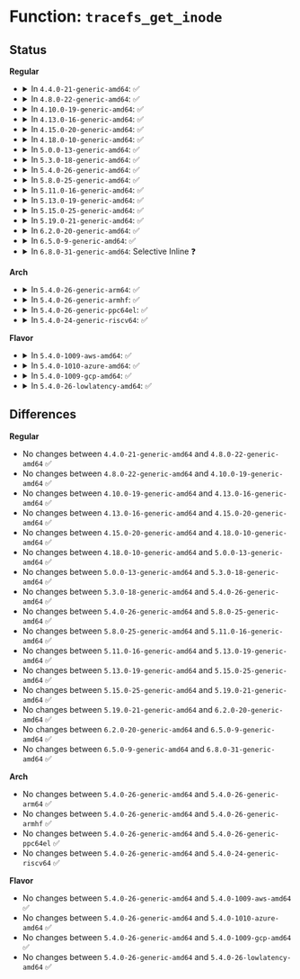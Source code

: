 # Function: <code>tracefs_get_inode</code>

## Status
<b>Regular</b>
<ul>
<li>
<details>
<summary>In <code>4.4.0-21-generic-amd64</code>: ✅</summary>

```c
struct inode * tracefs_get_inode(struct super_block * sb)
```

```json
{
  "name": "tracefs_get_inode",
  "collision_type": "Unique Static",
  "inline_type": "No",
  "funcs": [
    {
      "addr": 18446744071582117520,
      "name": "tracefs_get_inode",
      "external": false,
      "loc": "fs/tracefs/inode.c:131",
      "file": "fs/tracefs/inode.c",
      "inline": "seen, unknown",
      "caller_inline": [],
      "caller_func": [
        "fs/tracefs/inode.c:__create_dir",
        "fs/tracefs/inode.c:tracefs_create_file"
      ]
    }
  ],
  "symbols": [
    {
      "addr": 18446744071582117520,
      "name": "tracefs_get_inode",
      "section": ".text",
      "bind": "STB_LOCAL",
      "size": 83
    }
  ]
}
```
</details>
</li>
<li>
<details>
<summary>In <code>4.8.0-22-generic-amd64</code>: ✅</summary>

```c
struct inode * tracefs_get_inode(struct super_block * sb)
```

```json
{
  "name": "tracefs_get_inode",
  "collision_type": "Unique Static",
  "inline_type": "No",
  "funcs": [
    {
      "addr": 18446744071582335808,
      "name": "tracefs_get_inode",
      "external": false,
      "loc": "fs/tracefs/inode.c:131",
      "file": "fs/tracefs/inode.c",
      "inline": "seen, unknown",
      "caller_inline": [],
      "caller_func": [
        "fs/tracefs/inode.c:__create_dir",
        "fs/tracefs/inode.c:tracefs_create_file"
      ]
    }
  ],
  "symbols": [
    {
      "addr": 18446744071582335808,
      "name": "tracefs_get_inode",
      "section": ".text",
      "bind": "STB_LOCAL",
      "size": 83
    }
  ]
}
```
</details>
</li>
<li>
<details>
<summary>In <code>4.10.0-19-generic-amd64</code>: ✅</summary>

```c
struct inode * tracefs_get_inode(struct super_block * sb)
```

```json
{
  "name": "tracefs_get_inode",
  "collision_type": "Unique Static",
  "inline_type": "No",
  "funcs": [
    {
      "addr": 18446744071582426640,
      "name": "tracefs_get_inode",
      "external": false,
      "loc": "fs/tracefs/inode.c:131",
      "file": "fs/tracefs/inode.c",
      "inline": "seen, unknown",
      "caller_inline": [],
      "caller_func": [
        "fs/tracefs/inode.c:__create_dir",
        "fs/tracefs/inode.c:tracefs_create_file"
      ]
    }
  ],
  "symbols": [
    {
      "addr": 18446744071582426640,
      "name": "tracefs_get_inode",
      "section": ".text",
      "bind": "STB_LOCAL",
      "size": 75
    }
  ]
}
```
</details>
</li>
<li>
<details>
<summary>In <code>4.13.0-16-generic-amd64</code>: ✅</summary>

```c
struct inode * tracefs_get_inode(struct super_block * sb)
```

```json
{
  "name": "tracefs_get_inode",
  "collision_type": "Unique Static",
  "inline_type": "No",
  "funcs": [
    {
      "addr": 18446744071582510176,
      "name": "tracefs_get_inode",
      "external": false,
      "loc": "fs/tracefs/inode.c:131",
      "file": "fs/tracefs/inode.c",
      "inline": "seen, unknown",
      "caller_inline": [],
      "caller_func": [
        "fs/tracefs/inode.c:__create_dir",
        "fs/tracefs/inode.c:tracefs_create_file"
      ]
    }
  ],
  "symbols": [
    {
      "addr": 18446744071582510176,
      "name": "tracefs_get_inode",
      "section": ".text",
      "bind": "STB_LOCAL",
      "size": 79
    }
  ]
}
```
</details>
</li>
<li>
<details>
<summary>In <code>4.15.0-20-generic-amd64</code>: ✅</summary>

```c
struct inode * tracefs_get_inode(struct super_block * sb)
```

```json
{
  "name": "tracefs_get_inode",
  "collision_type": "Unique Static",
  "inline_type": "No",
  "funcs": [
    {
      "addr": 18446744071582661792,
      "name": "tracefs_get_inode",
      "external": false,
      "loc": "fs/tracefs/inode.c:131",
      "file": "fs/tracefs/inode.c",
      "inline": "seen, unknown",
      "caller_inline": [],
      "caller_func": [
        "fs/tracefs/inode.c:__create_dir",
        "fs/tracefs/inode.c:tracefs_create_file"
      ]
    }
  ],
  "symbols": [
    {
      "addr": 18446744071582661792,
      "name": "tracefs_get_inode",
      "section": ".text",
      "bind": "STB_LOCAL",
      "size": 79
    }
  ]
}
```
</details>
</li>
<li>
<details>
<summary>In <code>4.18.0-10-generic-amd64</code>: ✅</summary>

```c
struct inode * tracefs_get_inode(struct super_block * sb)
```

```json
{
  "name": "tracefs_get_inode",
  "collision_type": "Unique Static",
  "inline_type": "No",
  "funcs": [
    {
      "addr": 18446744071582855296,
      "name": "tracefs_get_inode",
      "external": false,
      "loc": "fs/tracefs/inode.c:131",
      "file": "fs/tracefs/inode.c",
      "inline": "seen, unknown",
      "caller_inline": [],
      "caller_func": [
        "fs/tracefs/inode.c:__create_dir",
        "fs/tracefs/inode.c:tracefs_create_file"
      ]
    }
  ],
  "symbols": [
    {
      "addr": 18446744071582855296,
      "name": "tracefs_get_inode",
      "section": ".text",
      "bind": "STB_LOCAL",
      "size": 75
    }
  ]
}
```
</details>
</li>
<li>
<details>
<summary>In <code>5.0.0-13-generic-amd64</code>: ✅</summary>

```c
struct inode * tracefs_get_inode(struct super_block * sb)
```

```json
{
  "name": "tracefs_get_inode",
  "collision_type": "Unique Static",
  "inline_type": "No",
  "funcs": [
    {
      "addr": 18446744071582963568,
      "name": "tracefs_get_inode",
      "external": false,
      "loc": "fs/tracefs/inode.c:131",
      "file": "fs/tracefs/inode.c",
      "inline": "seen, unknown",
      "caller_inline": [],
      "caller_func": [
        "fs/tracefs/inode.c:__create_dir",
        "fs/tracefs/inode.c:tracefs_create_file"
      ]
    }
  ],
  "symbols": [
    {
      "addr": 18446744071582963568,
      "name": "tracefs_get_inode",
      "section": ".text",
      "bind": "STB_LOCAL",
      "size": 75
    }
  ]
}
```
</details>
</li>
<li>
<details>
<summary>In <code>5.3.0-18-generic-amd64</code>: ✅</summary>

```c
struct inode * tracefs_get_inode(struct super_block * sb)
```

```json
{
  "name": "tracefs_get_inode",
  "collision_type": "Unique Static",
  "inline_type": "No",
  "funcs": [
    {
      "addr": 18446744071583144352,
      "name": "tracefs_get_inode",
      "external": false,
      "loc": "fs/tracefs/inode.c:127",
      "file": "fs/tracefs/inode.c",
      "inline": "seen, unknown",
      "caller_inline": [],
      "caller_func": [
        "fs/tracefs/inode.c:__create_dir",
        "fs/tracefs/inode.c:tracefs_create_file"
      ]
    }
  ],
  "symbols": [
    {
      "addr": 18446744071583144352,
      "name": "tracefs_get_inode",
      "section": ".text",
      "bind": "STB_LOCAL",
      "size": 84
    }
  ]
}
```
</details>
</li>
<li>
<details>
<summary>In <code>5.4.0-26-generic-amd64</code>: ✅</summary>

```c
struct inode * tracefs_get_inode(struct super_block * sb)
```

```json
{
  "name": "tracefs_get_inode",
  "collision_type": "Unique Static",
  "inline_type": "No",
  "funcs": [
    {
      "addr": 18446744071583250416,
      "name": "tracefs_get_inode",
      "external": false,
      "loc": "fs/tracefs/inode.c:128",
      "file": "fs/tracefs/inode.c",
      "inline": "seen, unknown",
      "caller_inline": [],
      "caller_func": [
        "fs/tracefs/inode.c:__create_dir",
        "fs/tracefs/inode.c:tracefs_create_file"
      ]
    }
  ],
  "symbols": [
    {
      "addr": 18446744071583250416,
      "name": "tracefs_get_inode",
      "section": ".text",
      "bind": "STB_LOCAL",
      "size": 84
    }
  ]
}
```
</details>
</li>
<li>
<details>
<summary>In <code>5.8.0-25-generic-amd64</code>: ✅</summary>

```c
struct inode * tracefs_get_inode(struct super_block * sb)
```

```json
{
  "name": "tracefs_get_inode",
  "collision_type": "Unique Static",
  "inline_type": "No",
  "funcs": [
    {
      "addr": 18446744071583577968,
      "name": "tracefs_get_inode",
      "external": false,
      "loc": "fs/tracefs/inode.c:128",
      "file": "fs/tracefs/inode.c",
      "inline": "seen, unknown",
      "caller_inline": [],
      "caller_func": [
        "fs/tracefs/inode.c:__create_dir",
        "fs/tracefs/inode.c:tracefs_create_file"
      ]
    }
  ],
  "symbols": [
    {
      "addr": 18446744071583577968,
      "name": "tracefs_get_inode",
      "section": ".text",
      "bind": "STB_LOCAL",
      "size": 86
    }
  ]
}
```
</details>
</li>
<li>
<details>
<summary>In <code>5.11.0-16-generic-amd64</code>: ✅</summary>

```c
struct inode * tracefs_get_inode(struct super_block * sb)
```

```json
{
  "name": "tracefs_get_inode",
  "collision_type": "Unique Static",
  "inline_type": "No",
  "funcs": [
    {
      "addr": 18446744071583698400,
      "name": "tracefs_get_inode",
      "external": false,
      "loc": "fs/tracefs/inode.c:128",
      "file": "fs/tracefs/inode.c",
      "inline": "seen, unknown",
      "caller_inline": [],
      "caller_func": [
        "fs/tracefs/inode.c:__create_dir",
        "fs/tracefs/inode.c:tracefs_create_file"
      ]
    }
  ],
  "symbols": [
    {
      "addr": 18446744071583698400,
      "name": "tracefs_get_inode",
      "section": ".text",
      "bind": "STB_LOCAL",
      "size": 86
    }
  ]
}
```
</details>
</li>
<li>
<details>
<summary>In <code>5.13.0-19-generic-amd64</code>: ✅</summary>

```c
struct inode * tracefs_get_inode(struct super_block * sb)
```

```json
{
  "name": "tracefs_get_inode",
  "collision_type": "Unique Static",
  "inline_type": "No",
  "funcs": [
    {
      "addr": 18446744071583723280,
      "name": "tracefs_get_inode",
      "external": false,
      "loc": "fs/tracefs/inode.c:130",
      "file": "fs/tracefs/inode.c",
      "inline": "seen, unknown",
      "caller_inline": [],
      "caller_func": [
        "fs/tracefs/inode.c:__create_dir",
        "fs/tracefs/inode.c:tracefs_create_file"
      ]
    }
  ],
  "symbols": [
    {
      "addr": 18446744071583723280,
      "name": "tracefs_get_inode",
      "section": ".text",
      "bind": "STB_LOCAL",
      "size": 86
    }
  ]
}
```
</details>
</li>
<li>
<details>
<summary>In <code>5.15.0-25-generic-amd64</code>: ✅</summary>

```c
struct inode * tracefs_get_inode(struct super_block * sb)
```

```json
{
  "name": "tracefs_get_inode",
  "collision_type": "Unique Static",
  "inline_type": "No",
  "funcs": [
    {
      "addr": 18446744071584084080,
      "name": "tracefs_get_inode",
      "external": false,
      "loc": "fs/tracefs/inode.c:130",
      "file": "fs/tracefs/inode.c",
      "inline": "seen, unknown",
      "caller_inline": [],
      "caller_func": [
        "fs/tracefs/inode.c:__create_dir",
        "fs/tracefs/inode.c:tracefs_create_file"
      ]
    }
  ],
  "symbols": [
    {
      "addr": 18446744071584084080,
      "name": "tracefs_get_inode",
      "section": ".text",
      "bind": "STB_LOCAL",
      "size": 86
    }
  ]
}
```
</details>
</li>
<li>
<details>
<summary>In <code>5.19.0-21-generic-amd64</code>: ✅</summary>

```c
struct inode * tracefs_get_inode(struct super_block * sb)
```

```json
{
  "name": "tracefs_get_inode",
  "collision_type": "Unique Static",
  "inline_type": "No",
  "funcs": [
    {
      "addr": 18446744071584678032,
      "name": "tracefs_get_inode",
      "external": false,
      "loc": "fs/tracefs/inode.c:130",
      "file": "fs/tracefs/inode.c",
      "inline": "seen, unknown",
      "caller_inline": [],
      "caller_func": [
        "fs/tracefs/inode.c:__create_dir",
        "fs/tracefs/inode.c:tracefs_create_file"
      ]
    }
  ],
  "symbols": [
    {
      "addr": 18446744071584678032,
      "name": "tracefs_get_inode",
      "section": ".text",
      "bind": "STB_LOCAL",
      "size": 86
    }
  ]
}
```
</details>
</li>
<li>
<details>
<summary>In <code>6.2.0-20-generic-amd64</code>: ✅</summary>

```c
struct inode * tracefs_get_inode(struct super_block * sb)
```

```json
{
  "name": "tracefs_get_inode",
  "collision_type": "Unique Static",
  "inline_type": "No",
  "funcs": [
    {
      "addr": 18446744071585363008,
      "name": "tracefs_get_inode",
      "external": false,
      "loc": "fs/tracefs/inode.c:130",
      "file": "fs/tracefs/inode.c",
      "inline": "seen, unknown",
      "caller_inline": [],
      "caller_func": [
        "fs/tracefs/inode.c:__create_dir",
        "fs/tracefs/inode.c:tracefs_create_file"
      ]
    }
  ],
  "symbols": [
    {
      "addr": 18446744071585363008,
      "name": "tracefs_get_inode",
      "section": ".text",
      "bind": "STB_LOCAL",
      "size": 86
    }
  ]
}
```
</details>
</li>
<li>
<details>
<summary>In <code>6.5.0-9-generic-amd64</code>: ✅</summary>

```c
struct inode * tracefs_get_inode(struct super_block * sb)
```

```json
{
  "name": "tracefs_get_inode",
  "collision_type": "Unique Static",
  "inline_type": "No",
  "funcs": [
    {
      "addr": 18446744071585593072,
      "name": "tracefs_get_inode",
      "external": false,
      "loc": "fs/tracefs/inode.c:130",
      "file": "fs/tracefs/inode.c",
      "inline": "seen, unknown",
      "caller_inline": [],
      "caller_func": [
        "fs/tracefs/inode.c:__create_dir",
        "fs/tracefs/inode.c:tracefs_create_file"
      ]
    }
  ],
  "symbols": [
    {
      "addr": 18446744071585593072,
      "name": "tracefs_get_inode",
      "section": ".text",
      "bind": "STB_LOCAL",
      "size": 86
    }
  ]
}
```
</details>
</li>
<li>
<details>
<summary>In <code>6.8.0-31-generic-amd64</code>: Selective Inline ❓</summary>

```c
struct inode * tracefs_get_inode(struct super_block * sb)
```

```json
{
  "name": "tracefs_get_inode",
  "collision_type": "Unique Global",
  "inline_type": "Selective",
  "funcs": [
    {
      "addr": 18446744071585835374,
      "name": "tracefs_get_inode",
      "external": true,
      "loc": "fs/tracefs/inode.c:224",
      "file": "fs/tracefs/inode.c",
      "inline": "not declared, inlined",
      "caller_inline": [
        "fs/tracefs/inode.c:__create_dir",
        "fs/tracefs/inode.c:tracefs_create_file"
      ],
      "caller_func": [
        "fs/tracefs/event_inode.c:eventfs_create_events_dir",
        "fs/tracefs/event_inode.c:eventfs_root_lookup",
        "fs/tracefs/event_inode.c:eventfs_root_lookup"
      ]
    }
  ],
  "symbols": [
    {
      "addr": 18446744071585834928,
      "name": "tracefs_get_inode",
      "section": ".text",
      "bind": "STB_GLOBAL",
      "size": 59
    }
  ]
}
```
</details>
</li>
</ul>
<b>Arch</b>
<ul>
<li>
<details>
<summary>In <code>5.4.0-26-generic-arm64</code>: ✅</summary>

```c
struct inode * tracefs_get_inode(struct super_block * sb)
```

```json
{
  "name": "tracefs_get_inode",
  "collision_type": "Unique Static",
  "inline_type": "No",
  "funcs": [
    {
      "addr": 18446603336494977536,
      "name": "tracefs_get_inode",
      "external": false,
      "loc": "fs/tracefs/inode.c:128",
      "file": "fs/tracefs/inode.c",
      "inline": "seen, unknown",
      "caller_inline": [],
      "caller_func": [
        "fs/tracefs/inode.c:__create_dir",
        "fs/tracefs/inode.c:tracefs_create_file"
      ]
    }
  ],
  "symbols": [
    {
      "addr": 18446603336494977536,
      "name": "tracefs_get_inode",
      "section": ".text",
      "bind": "STB_LOCAL",
      "size": 88
    }
  ]
}
```
</details>
</li>
<li>
<details>
<summary>In <code>5.4.0-26-generic-armhf</code>: ✅</summary>

```c
struct inode * tracefs_get_inode(struct super_block * sb)
```

```json
{
  "name": "tracefs_get_inode",
  "collision_type": "Unique Static",
  "inline_type": "No",
  "funcs": [
    {
      "addr": 3228383512,
      "name": "tracefs_get_inode",
      "external": false,
      "loc": "fs/tracefs/inode.c:128",
      "file": "fs/tracefs/inode.c",
      "inline": "seen, unknown",
      "caller_inline": [],
      "caller_func": [
        "fs/tracefs/inode.c:__create_dir",
        "fs/tracefs/inode.c:tracefs_create_file"
      ]
    }
  ],
  "symbols": [
    {
      "addr": 3228383512,
      "name": "tracefs_get_inode",
      "section": ".text",
      "bind": "STB_LOCAL",
      "size": 148
    }
  ]
}
```
</details>
</li>
<li>
<details>
<summary>In <code>5.4.0-26-generic-ppc64el</code>: ✅</summary>

```c
struct inode * tracefs_get_inode(struct super_block * sb)
```

```json
{
  "name": "tracefs_get_inode",
  "collision_type": "Unique Static",
  "inline_type": "No",
  "funcs": [
    {
      "addr": 13835058055288858224,
      "name": "tracefs_get_inode",
      "external": false,
      "loc": "fs/tracefs/inode.c:128",
      "file": "fs/tracefs/inode.c",
      "inline": "seen, unknown",
      "caller_inline": [],
      "caller_func": [
        "fs/tracefs/inode.c:__create_dir",
        "fs/tracefs/inode.c:tracefs_create_file"
      ]
    }
  ],
  "symbols": [
    {
      "addr": 13835058055288858224,
      "name": "tracefs_get_inode",
      "section": ".text",
      "bind": "STB_LOCAL",
      "size": 124
    }
  ]
}
```
</details>
</li>
<li>
<details>
<summary>In <code>5.4.0-24-generic-riscv64</code>: ✅</summary>

```c
struct inode * tracefs_get_inode(struct super_block * sb)
```

```json
{
  "name": "tracefs_get_inode",
  "collision_type": "Unique Static",
  "inline_type": "No",
  "funcs": [
    {
      "addr": 18446743936274277758,
      "name": "tracefs_get_inode",
      "external": false,
      "loc": "fs/tracefs/inode.c:128",
      "file": "fs/tracefs/inode.c",
      "inline": "seen, unknown",
      "caller_inline": [],
      "caller_func": [
        "fs/tracefs/inode.c:__create_dir",
        "fs/tracefs/inode.c:tracefs_create_file"
      ]
    }
  ],
  "symbols": [
    {
      "addr": 18446743936274277758,
      "name": "tracefs_get_inode",
      "section": ".text",
      "bind": "STB_LOCAL",
      "size": 84
    }
  ]
}
```
</details>
</li>
</ul>
<b>Flavor</b>
<ul>
<li>
<details>
<summary>In <code>5.4.0-1009-aws-amd64</code>: ✅</summary>

```c
struct inode * tracefs_get_inode(struct super_block * sb)
```

```json
{
  "name": "tracefs_get_inode",
  "collision_type": "Unique Static",
  "inline_type": "No",
  "funcs": [
    {
      "addr": 18446744071583219152,
      "name": "tracefs_get_inode",
      "external": false,
      "loc": "fs/tracefs/inode.c:128",
      "file": "fs/tracefs/inode.c",
      "inline": "seen, unknown",
      "caller_inline": [],
      "caller_func": [
        "fs/tracefs/inode.c:__create_dir",
        "fs/tracefs/inode.c:tracefs_create_file"
      ]
    }
  ],
  "symbols": [
    {
      "addr": 18446744071583219152,
      "name": "tracefs_get_inode",
      "section": ".text",
      "bind": "STB_LOCAL",
      "size": 84
    }
  ]
}
```
</details>
</li>
<li>
<details>
<summary>In <code>5.4.0-1010-azure-amd64</code>: ✅</summary>

```c
struct inode * tracefs_get_inode(struct super_block * sb)
```

```json
{
  "name": "tracefs_get_inode",
  "collision_type": "Unique Static",
  "inline_type": "No",
  "funcs": [
    {
      "addr": 18446744071583156304,
      "name": "tracefs_get_inode",
      "external": false,
      "loc": "fs/tracefs/inode.c:128",
      "file": "fs/tracefs/inode.c",
      "inline": "seen, unknown",
      "caller_inline": [],
      "caller_func": [
        "fs/tracefs/inode.c:__create_dir",
        "fs/tracefs/inode.c:tracefs_create_file"
      ]
    }
  ],
  "symbols": [
    {
      "addr": 18446744071583156304,
      "name": "tracefs_get_inode",
      "section": ".text",
      "bind": "STB_LOCAL",
      "size": 84
    }
  ]
}
```
</details>
</li>
<li>
<details>
<summary>In <code>5.4.0-1009-gcp-amd64</code>: ✅</summary>

```c
struct inode * tracefs_get_inode(struct super_block * sb)
```

```json
{
  "name": "tracefs_get_inode",
  "collision_type": "Unique Static",
  "inline_type": "No",
  "funcs": [
    {
      "addr": 18446744071583203184,
      "name": "tracefs_get_inode",
      "external": false,
      "loc": "fs/tracefs/inode.c:128",
      "file": "fs/tracefs/inode.c",
      "inline": "seen, unknown",
      "caller_inline": [],
      "caller_func": [
        "fs/tracefs/inode.c:__create_dir",
        "fs/tracefs/inode.c:tracefs_create_file"
      ]
    }
  ],
  "symbols": [
    {
      "addr": 18446744071583203184,
      "name": "tracefs_get_inode",
      "section": ".text",
      "bind": "STB_LOCAL",
      "size": 84
    }
  ]
}
```
</details>
</li>
<li>
<details>
<summary>In <code>5.4.0-26-lowlatency-amd64</code>: ✅</summary>

```c
struct inode * tracefs_get_inode(struct super_block * sb)
```

```json
{
  "name": "tracefs_get_inode",
  "collision_type": "Unique Static",
  "inline_type": "No",
  "funcs": [
    {
      "addr": 18446744071583297072,
      "name": "tracefs_get_inode",
      "external": false,
      "loc": "fs/tracefs/inode.c:128",
      "file": "fs/tracefs/inode.c",
      "inline": "seen, unknown",
      "caller_inline": [],
      "caller_func": [
        "fs/tracefs/inode.c:__create_dir",
        "fs/tracefs/inode.c:tracefs_create_file"
      ]
    }
  ],
  "symbols": [
    {
      "addr": 18446744071583297072,
      "name": "tracefs_get_inode",
      "section": ".text",
      "bind": "STB_LOCAL",
      "size": 84
    }
  ]
}
```
</details>
</li>
</ul>

## Differences
<b>Regular</b>
<ul>
<li>
No changes between <code>4.4.0-21-generic-amd64</code> and <code>4.8.0-22-generic-amd64</code> ✅
</li>
<li>
No changes between <code>4.8.0-22-generic-amd64</code> and <code>4.10.0-19-generic-amd64</code> ✅
</li>
<li>
No changes between <code>4.10.0-19-generic-amd64</code> and <code>4.13.0-16-generic-amd64</code> ✅
</li>
<li>
No changes between <code>4.13.0-16-generic-amd64</code> and <code>4.15.0-20-generic-amd64</code> ✅
</li>
<li>
No changes between <code>4.15.0-20-generic-amd64</code> and <code>4.18.0-10-generic-amd64</code> ✅
</li>
<li>
No changes between <code>4.18.0-10-generic-amd64</code> and <code>5.0.0-13-generic-amd64</code> ✅
</li>
<li>
No changes between <code>5.0.0-13-generic-amd64</code> and <code>5.3.0-18-generic-amd64</code> ✅
</li>
<li>
No changes between <code>5.3.0-18-generic-amd64</code> and <code>5.4.0-26-generic-amd64</code> ✅
</li>
<li>
No changes between <code>5.4.0-26-generic-amd64</code> and <code>5.8.0-25-generic-amd64</code> ✅
</li>
<li>
No changes between <code>5.8.0-25-generic-amd64</code> and <code>5.11.0-16-generic-amd64</code> ✅
</li>
<li>
No changes between <code>5.11.0-16-generic-amd64</code> and <code>5.13.0-19-generic-amd64</code> ✅
</li>
<li>
No changes between <code>5.13.0-19-generic-amd64</code> and <code>5.15.0-25-generic-amd64</code> ✅
</li>
<li>
No changes between <code>5.15.0-25-generic-amd64</code> and <code>5.19.0-21-generic-amd64</code> ✅
</li>
<li>
No changes between <code>5.19.0-21-generic-amd64</code> and <code>6.2.0-20-generic-amd64</code> ✅
</li>
<li>
No changes between <code>6.2.0-20-generic-amd64</code> and <code>6.5.0-9-generic-amd64</code> ✅
</li>
<li>
No changes between <code>6.5.0-9-generic-amd64</code> and <code>6.8.0-31-generic-amd64</code> ✅
</li>
</ul>
<b>Arch</b>
<ul>
<li>
No changes between <code>5.4.0-26-generic-amd64</code> and <code>5.4.0-26-generic-arm64</code> ✅
</li>
<li>
No changes between <code>5.4.0-26-generic-amd64</code> and <code>5.4.0-26-generic-armhf</code> ✅
</li>
<li>
No changes between <code>5.4.0-26-generic-amd64</code> and <code>5.4.0-26-generic-ppc64el</code> ✅
</li>
<li>
No changes between <code>5.4.0-26-generic-amd64</code> and <code>5.4.0-24-generic-riscv64</code> ✅
</li>
</ul>
<b>Flavor</b>
<ul>
<li>
No changes between <code>5.4.0-26-generic-amd64</code> and <code>5.4.0-1009-aws-amd64</code> ✅
</li>
<li>
No changes between <code>5.4.0-26-generic-amd64</code> and <code>5.4.0-1010-azure-amd64</code> ✅
</li>
<li>
No changes between <code>5.4.0-26-generic-amd64</code> and <code>5.4.0-1009-gcp-amd64</code> ✅
</li>
<li>
No changes between <code>5.4.0-26-generic-amd64</code> and <code>5.4.0-26-lowlatency-amd64</code> ✅
</li>
</ul>

